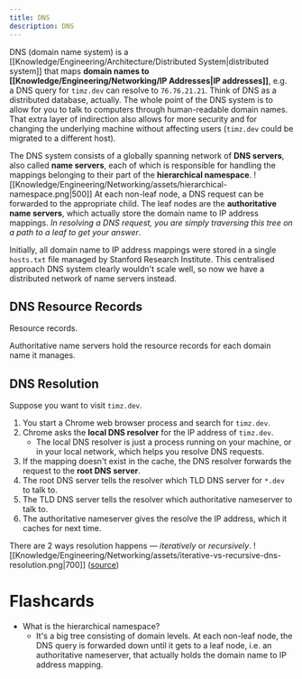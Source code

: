 ```yaml
---
title: DNS
description: DNS
---
```


DNS (domain name system) is a [[Knowledge/Engineering/Architecture/Distributed System|distributed system]] that maps **domain names to [[Knowledge/Engineering/Networking/IP Addresses|IP addresses]]**, e.g. a DNS query for `timz.dev` can resolve to `76.76.21.21`. Think of DNS as a distributed database, actually. The whole point of the DNS system is to allow for you to talk to computers through human-readable domain names. That extra layer of indirection also allows for more security and for changing the underlying machine without affecting users (`timz.dev` could be migrated to a different host).

The DNS system consists of a globally spanning network of **DNS servers**, also called **name servers**, each of which is responsible for handling the mappings belonging to their part of the **hierarchical namespace**. 
![[Knowledge/Engineering/Networking/assets/hierarchical-namespace.png|500]]
At each non-leaf node, a DNS request can be forwarded to the appropriate child. The leaf nodes are the **authoritative name servers**, which actually store the domain name to IP address mappings. *In resolving a DNS request, you are simply traversing this tree on a path to a leaf to get your answer*.

Initially, all domain name to IP address mappings were stored in a single `hosts.txt` file managed by Stanford Research Institute. This centralised approach DNS system clearly wouldn't scale well, so now we have a distributed network of name servers instead.

## DNS Resource Records
Resource records.

Authoritative name servers hold the resource records for each domain name it manages.

## DNS Resolution
Suppose you want to visit `timz.dev`.
1. You start a Chrome web browser process and search for `timz.dev`.
2. Chrome asks the **local DNS resolver** for the IP address of `timz.dev`.
    - The local DNS resolver is just a process running on your machine, or in your local network, which helps you resolve DNS requests.
3. If the mapping doesn't exist in the cache, the DNS resolver forwards the request to the **root DNS server**.
4. The root DNS server tells the resolver which TLD DNS server for `*.dev` to talk to.
5. The TLD DNS server tells the resolver which authoritative nameserver to talk to.
6. The authoritative nameserver gives the resolve the IP address, which it caches for next time.

There are 2 ways resolution happens — *iteratively* or *recursively*.
![[Knowledge/Engineering/Networking/assets/iterative-vs-recursive-dns-resolution.png|700]]
([source](https://gaia.cs.umass.edu/kurose_ross/interactive/dns_query.php))

# Flashcards
- What is the hierarchical namespace?
    - It's a big tree consisting of domain levels. At each non-leaf node, the DNS query is forwarded down until it gets to a leaf node, i.e. an authoritative nameserver, that actually holds the domain name to IP address mapping.
